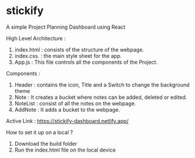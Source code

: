 # stickify
A simple Project Planning Dashboard using React

High Level Architecture :

1. index.html : consists of the structure of the webpage.
2. index.css. : the main style sheet for the app.
3. App.js : This file controls all the components of the Project.

Components :
 1. Header : contains the icon, Title and a Switch to change the background theme
 2. Note : It creates a bucket where notes can be added, deleted or edited.
 3. NoteList : consist of all the notes on the webpage.
 4. AddNote : It adds a bucket to the webpage.

Active Link : https://stickify-dashboard.netlify.app/

How to set it up on a local ?
1. Download the build folder
2. Run the index.html file on the local device

